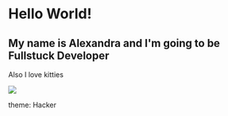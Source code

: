 # Hello World! 

## My name is Alexandra and I'm going to be Fullstuck Developer

Also I love kitties

![](https://klike.net/uploads/posts/2019-07/medium/1564314090_3.jpg)

theme: Hacker
